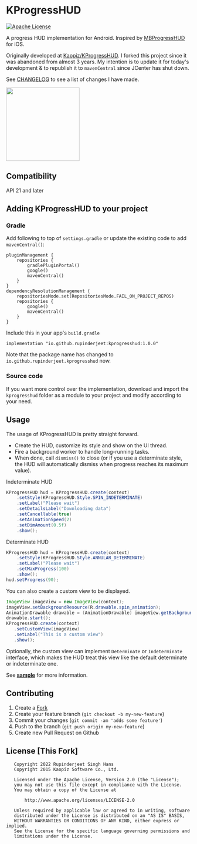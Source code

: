 # KProgressHUD
[![Apache License](https://img.shields.io/badge/license-Apache-blue.svg)](http://opensource.org/licenses/Apache-2.0)

A progress HUD implementation for Android.
Inspired by [MBProgressHUD](https://github.com/jdg/MBProgressHUD) for iOS.

Originally developed at [Kaopiz/KProgressHUD](https://github.com/Kaopiz/KProgressHUD).
I forked this project since it was abandoned from almost 3 years. My intention is to update it for today's development & to republish it to `mavenCentral` since JCenter has shut down.

See [CHANGELOG](CHANGELOG.md) to see a list of changes I have made.

<img src="https://raw.githubusercontent.com/rupinderjeet/KProgressHUD/master/demo/screenshots/screencast.gif" width="200" />

## Compatibility

API 21 and later

## Adding KProgressHUD to your project

### Gradle
Add following to top of `settings.gradle` or update the existing code to add `mavenCentral()`:

```
pluginManagement {
    repositories {
        gradlePluginPortal()
        google()
        mavenCentral()
    }
}
dependencyResolutionManagement {
    repositoriesMode.set(RepositoriesMode.FAIL_ON_PROJECT_REPOS)
    repositories {
        google()
        mavenCentral()
    }
}
```
Include this in your app's `build.gradle`

```
implementation "io.github.rupinderjeet:kprogresshud:1.0.0"
```
Note that the package name has changed to `io.github.rupinderjeet.kprogresshud` now.

### Source code
If you want more control over the implementation, download and import the `kprogresshud` folder as a module to your project and modify according to your need.

## Usage

The usage of KProgressHUD is pretty straight forward. 
- Create the HUD, customize its style and show on the UI thread. 
- Fire a background worker to handle long-running tasks. 
- When done, call `dismiss()` to close (or if you use a determinate style, the HUD will automatically dismiss when progress reaches its maximum value).

Indeterminate HUD
```java
KProgressHUD hud = KProgressHUD.create(context)
	.setStyle(KProgressHUD.Style.SPIN_INDETERMINATE)
	.setLabel("Please wait")
	.setDetailsLabel("Downloading data")
	.setCancellable(true)
	.setAnimationSpeed(2)
	.setDimAmount(0.5f)
	.show();
```

Determinate HUD
```java
KProgressHUD hud = KProgressHUD.create(context)
    .setStyle(KProgressHUD.Style.ANNULAR_DETERMINATE)
    .setLabel("Please wait")
    .setMaxProgress(100)
    .show();
hud.setProgress(90);
```

You can also create a custom view to be displayed.
```java
ImageView imageView = new ImageView(context);
imageView.setBackgroundResource(R.drawable.spin_animation);
AnimationDrawable drawable = (AnimationDrawable) imageView.getBackground();
drawable.start();
KProgressHUD.create(context)
   .setCustomView(imageView)
   .setLabel("This is a custom view")
   .show();
```
Optionally, the custom view can implement `Determinate` or `Indeterminate` interface, which makes the HUD treat this view like the default determinate or indeterminate one.

See [**sample**](https://github.com/rupinderjeet/KProgressHUD/tree/master/demo/src/main) for more information.
<!--
TODO: See [**javadocs**](http://kaopiz.github.io/KProgressHUD/)
-->

## Contributing
1. Create a [Fork](https://github.com/rupinderjeet/KProgressHUD/fork)
2. Create your feature branch (`git checkout -b my-new-feature`)
3. Commit your changes (`git commit -am 'adds some feature'`)
4. Push to the branch (`git push origin my-new-feature`)
5. Create new Pull Request on Github

## License [This Fork]
```
   Copyright 2022 Rupinderjeet Singh Hans
   Copyright 2015 Kaopiz Software Co., Ltd.

   Licensed under the Apache License, Version 2.0 (the "License");
   you may not use this file except in compliance with the License.
   You may obtain a copy of the License at

       http://www.apache.org/licenses/LICENSE-2.0

   Unless required by applicable law or agreed to in writing, software
   distributed under the License is distributed on an "AS IS" BASIS,
   WITHOUT WARRANTIES OR CONDITIONS OF ANY KIND, either express or implied.
   See the License for the specific language governing permissions and
   limitations under the License.
```
